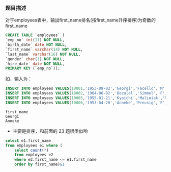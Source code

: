 ### 题目描述
对于employees表中，输出first_name排名(按first_name升序排序)为奇数的first_name
```sql
CREATE TABLE `employees` (
`emp_no` int(11) NOT NULL,
`birth_date` date NOT NULL,
`first_name` varchar(14) NOT NULL,
`last_name` varchar(16) NOT NULL,
`gender` char(1) NOT NULL,
`hire_date` date NOT NULL,
PRIMARY KEY (`emp_no`));
```

如，输入为：

```sql
INSERT INTO employees VALUES(10001,'1953-09-02','Georgi','Facello','M','1986-06-26');
INSERT INTO employees VALUES(10002,'1964-06-02','Bezalel','Simmel','F','1985-11-21');
INSERT INTO employees VALUES(10005,'1955-01-21','Kyoichi','Maliniak','M','1989-09-12');
INSERT INTO employees VALUES(10006,'1953-04-20','Anneke','Preusig','F','1989-06-02');
```

```
first_name
Georgi
Anneke
```

* 主要是排序，和前面的 23 题很类似哟

```sql
select e1.first_name 
from employees e1 where (
    select count(*) 
    from employees e2 
    where e2.first_name <= e1.first_name 
    order by first_name)&1
```